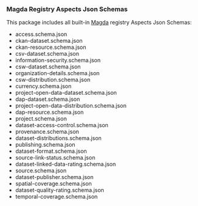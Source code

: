 ### Magda Registry Aspects Json Schemas

This package includes all built-in [Magda](https://github.com/magda-io/magda) registry Aspects Json Schemas:

-   access.schema.json
-   ckan-dataset.schema.json
-   ckan-resource.schema.json
-   csv-dataset.schema.json
-   information-security.schema.json
-   csw-dataset.schema.json
-   organization-details.schema.json
-   csw-distribution.schema.json
-   currency.schema.json
-   project-open-data-dataset.schema.json
-   dap-dataset.schema.json
-   project-open-data-distribution.schema.json
-   dap-resource.schema.json
-   project.schema.json
-   dataset-access-control.schema.json
-   provenance.schema.json
-   dataset-distributions.schema.json
-   publishing.schema.json
-   dataset-format.schema.json
-   source-link-status.schema.json
-   dataset-linked-data-rating.schema.json
-   source.schema.json
-   dataset-publisher.schema.json
-   spatial-coverage.schema.json
-   dataset-quality-rating.schema.json
-   temporal-coverage.schema.json

